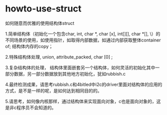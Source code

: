 # howto-use-struct
如何随意而优雅的使用结构体struct


1.简单结构体（初始化一个包含char, int, char \*, char [x], int[][], char \*[], \）的不同场景的使用，如使用指针，如取得内部数据，如通过内部获取整体container of; 结构体内存的copy；

2.特殊结构体处理, union, attribute\_packed, char [0] ;

3.复杂结构体的处理， 结构体里面嵌套另一个结构体，如何灵活的初始化其中一部分数据，另一部分数据放到其他地方初始化，犹如rubbish.c

4.最终检测成果，请思考rubbish.c和4bitled中i2c的driver里面对结构体的应用的方式，是不是一样的呢，是如何达到相同目的的。

5.请思考，如何像内核那样，通过结构体来实现面向对象，c也是面向对象的，这是非c程序员不会知道的。

